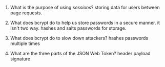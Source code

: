 <!-- Answers to the Short Answer Essay Questions go here -->

1. What is the purpose of using _sessions_?
storing data for users between page requests.

2. What does bcrypt do to help us store passwords in a secure manner.
it isn't two way. hashes and salts passwords for storage.
3. What does bcrypt do to slow down attackers?
  hashes passwords multiple times
4. What are the three parts of the JSON Web Token?
header payload signature
